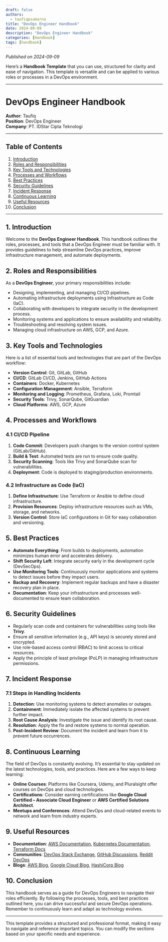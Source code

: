```yaml
---
draft: false
authors: 
  - taufiqpsumarna
title: "DevOps Engineer Handbook"
date: 2024-09-09
description: "DevOps Engineer Handbook"
categories: [Handbook]
tags: [handbook]
---
```


*Published on 2024-09-09*

Here’s a **Handbook Template** that you can use, structured for clarity and ease of navigation. This template is versatile and can be applied to various roles or processes in a DevOps environment.

---

# DevOps Engineer Handbook

**Author**: Taufiq  
**Position**: DevOps Engineer  
**Company**: PT. IDStar Cipta Teknologi  

---

## Table of Contents

1. [Introduction](#introduction)
2. [Roles and Responsibilities](#roles-and-responsibilities)
3. [Key Tools and Technologies](#key-tools-and-technologies)
4. [Processes and Workflows](#processes-and-workflows)
5. [Best Practices](#best-practices)
6. [Security Guidelines](#security-guidelines)
7. [Incident Response](#incident-response)
8. [Continuous Learning](#continuous-learning)
9. [Useful Resources](#useful-resources)
10. [Conclusion](#conclusion)

---

## 1. Introduction

Welcome to the **DevOps Engineer Handbook**. This handbook outlines the roles, processes, and tools that a DevOps Engineer must be familiar with. It provides guidelines to help streamline DevOps practices, improve infrastructure management, and automate deployments.

## 2. Roles and Responsibilities

As a **DevOps Engineer**, your primary responsibilities include:

- Designing, implementing, and managing CI/CD pipelines.
- Automating infrastructure deployments using Infrastructure as Code (IaC).
- Collaborating with developers to integrate security in the development process.
- Monitoring systems and applications to ensure availability and reliability.
- Troubleshooting and resolving system issues.
- Managing cloud infrastructure on AWS, GCP, and Azure.

## 3. Key Tools and Technologies

Here is a list of essential tools and technologies that are part of the DevOps workflow:

- **Version Control**: Git, GitLab, GitHub
- **CI/CD**: GitLab CI/CD, Jenkins, GitHub Actions
- **Containers**: Docker, Kubernetes
- **Configuration Management**: Ansible, Terraform
- **Monitoring and Logging**: Prometheus, Grafana, Loki, Promtail
- **Security Tools**: Trivy, SonarQube, GitGuardian
- **Cloud Platforms**: AWS, GCP, Azure

## 4. Processes and Workflows

### 4.1 CI/CD Pipeline

1. **Code Commit**: Developers push changes to the version control system (GitLab/GitHub).
2. **Build & Test**: Automated tests are run to ensure code quality.
3. **Security Scanning**: Tools like Trivy and SonarQube scan for vulnerabilities.
4. **Deployment**: Code is deployed to staging/production environments.

### 4.2 Infrastructure as Code (IaC)

1. **Define Infrastructure**: Use Terraform or Ansible to define cloud infrastructure.
2. **Provision Resources**: Deploy infrastructure resources such as VMs, storage, and networks.
3. **Version Control**: Store IaC configurations in Git for easy collaboration and versioning.

## 5. Best Practices

- **Automate Everything**: From builds to deployments, automation minimizes human error and accelerates delivery.
- **Shift Security Left**: Integrate security early in the development cycle (DevSecOps).
- **Use Monitoring Tools**: Continuously monitor applications and systems to detect issues before they impact users.
- **Backup and Recovery**: Implement regular backups and have a disaster recovery plan in place.
- **Documentation**: Keep your infrastructure and processes well-documented to ensure team collaboration.

## 6. Security Guidelines

- Regularly scan code and containers for vulnerabilities using tools like **Trivy**.
- Ensure all sensitive information (e.g., API keys) is securely stored and encrypted.
- Use role-based access control (RBAC) to limit access to critical resources.
- Apply the principle of least privilege (PoLP) in managing infrastructure permissions.

## 7. Incident Response

### 7.1 Steps in Handling Incidents

1. **Detection**: Use monitoring systems to detect anomalies or outages.
2. **Containment**: Immediately isolate the affected systems to prevent further impact.
3. **Root Cause Analysis**: Investigate the issue and identify its root cause.
4. **Resolution**: Apply the fix and restore systems to normal operation.
5. **Post-Incident Review**: Document the incident and learn from it to prevent future occurrences.

## 8. Continuous Learning

The field of DevOps is constantly evolving. It’s essential to stay updated on the latest technologies, tools, and practices. Here are a few ways to keep learning:

- **Online Courses**: Platforms like Coursera, Udemy, and Pluralsight offer courses on DevOps and cloud technologies.
- **Certifications**: Consider earning certifications like **Google Cloud Certified – Associate Cloud Engineer** or **AWS Certified Solutions Architect**.
- **Meetups and Conferences**: Attend DevOps and cloud-related events to network and learn from industry experts.

## 9. Useful Resources

- **Documentation**: [AWS Documentation](https://docs.aws.amazon.com), [Kubernetes Documentation](https://kubernetes.io/docs/), [Terraform Docs](https://www.terraform.io/docs)
- **Communities**: [DevOps Stack Exchange](https://devops.stackexchange.com), [GitHub Discussions](https://github.com), [Reddit DevOps](https://www.reddit.com/r/devops)
- **Blogs**: [AWS Blog](https://aws.amazon.com/blogs/), [Google Cloud Blog](https://cloud.google.com/blog), [HashiCorp Blog](https://www.hashicorp.com/blog)

## 10. Conclusion

This handbook serves as a guide for DevOps Engineers to navigate their roles efficiently. By following the processes, tools, and best practices outlined here, you can drive successful and secure DevOps operations. Remember to continuously learn and adapt as technology evolves.

---

This template provides a structured and professional format, making it easy to navigate and reference important topics. You can modify the sections based on your specific needs and experience.